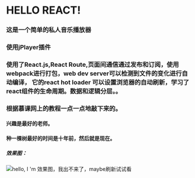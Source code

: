 # HELLO REACT!
### 这是一个简单的私人音乐播放器
### 使用jPlayer插件
### 使用了React.js,React Route,页面间通信通过发布和订阅，使用webpack进行打包，web dev server可以检测到文件的变化进行自动编译， 它的react hot loader 可以设置浏览器的自动刷新，学习了react组件的生命周期。数据和逻辑分层。。 
### 根据慕课网上的教程一点一点地敲下来的。


#### 兴趣是最好的老师。
#### 种一棵树最好的时间是十年前，然后就是现在。
##### 效果图：
![hello, I 'm 效果图，我出不来了，maybe刷新试试看](https://github.com/gitaoliao/reactMusicPlayer/blob/master/react-music-player/imgs/%E6%95%88%E6%9E%9C.png)
